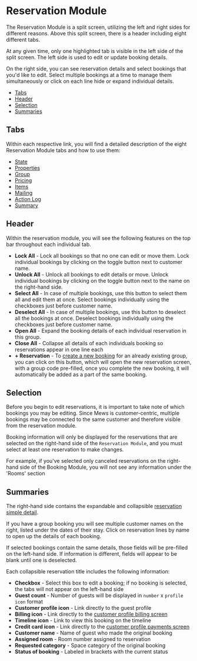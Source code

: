 # Reservation Module

The Reservation Module is a split screen, utilizing the left and right sides for different reasons. Above this split screen, there is a header including eight different tabs.

At any given time, only one highlighted tab is visible in the left side of the split screen. The left side is used to edit or update booking details.

On the right side, you can see reservation details and select bookings that you'd like to edit. Select multiple bookings at a time to manage them simultaneously or click on each line hide or expand individual details.

* [Tabs](./#tabs)
* [Header](./#header)
* [Selection](./#selection)
* [Summaries](./#summaries)

## Tabs

Within each respective link, you will find a detailed description of the eight Reservation Module tabs and how to use them:

* [State](https://github.com/mews-systems/commander-guide/tree/aba4aad5c9d2bc8ec74b2a6c202f25d981c8b45b/reservations/reservation-module/state.html)
* [Properties](https://github.com/mews-systems/commander-guide/tree/aba4aad5c9d2bc8ec74b2a6c202f25d981c8b45b/reservations/reservation-module/properties.html)
* [Group](rm-group.md)
* [Pricing](rm-pricing.md)
* [Items](rm-items.md)
* [Mailing](rm-mailing.md)
* [Action Log](rm-action-log.md)
* [Summary](rm-summary.md)

## Header

Within the reservation module, you will see the following features on the top bar throughout each individual tab.

* **Lock All** - Lock all bookings so that no one can edit or move them. Lock individual bookings by clicking on the toggle button next to customer name. 
* **Unlock All** - Unlock all bookings to edit details or move. Unlock individual bookings by clicking on the toggle button next to the name on the right-hand side. 
* **Select All** - In case of multiple bookings, use this button to select them all and edit them at once. Select bookings individually using the checkboxes just before customer name. 
* **Deselect All** - In case of multiple bookings, use this button to deselect all the bookings at once. Deselect bookings individually using the checkboxes just before customer name. 
* **Open All** - Expand the booking details of each individual reservation in this group.
* **Close All** - Collapse all details of each individuals booking so reservations appear in one line each
* **+ Reservation** - To [create a new booking](../create-a-reservation-nnrs.md) for an already existing group, you can click on this button, which will open the new reservation screen, with a group code pre-filled, once you complete the new booking, it will automatically be added as a part of the same booking.

## Selection

Before you begin to edit reservations, it is important to take note of which bookings you may be editing. Since Mews is customer-centric, multiple bookings may be connected to the same customer and therefore visible from the reservation module.

Booking information will only be displayed for the reservations that are selected on the right-hand side of the `Reservation Module`, and you must select at least one reservation to make changes.

For example, if you've selected only canceled reservations on the right-hand side of the Booking Module, you will not see any information under the 'Rooms' section

## Summaries

The right-hand side contains the expandable and collapsible [reservation simple detail](../simple-detail.md).

If you have a group booking you will see multiple customer names on the right, listed under the dates of their stay. Click on reservation lines by name to open up the details of each booking.

If selected bookings contain the same details, those fields will be pre-filled on the left-hand side. If information is different, fields will appear to be blank until one is deselected.

Each collapsible reservation title includes the following information:

* **Checkbox** - Select this box to edit a booking; if no booking is selected, the tabs will not appear on the left-hand side
* **Guest count** - Number of guests will be displayed in `number` x `profile icon` format
* **Customer profile icon** - Link directly to the guest profile
* **Billing icon** - Link directly to the [customer profile billing screen](https://github.com/MewsSystems/gitbook-guide/tree/75439fea52e1c291e5de989037f4d93d9a04c388/profiles/customer-profile/billing/README.md)
* **Timeline icon** - Link to view this booking on the timeline
* **Credit card icon** - Link directly to the [customer profile payments screen](https://github.com/MewsSystems/gitbook-guide/tree/75439fea52e1c291e5de989037f4d93d9a04c388/profiles/customer-profile/payments/README.md)
* **Customer name** - Name of guest who made the original booking
* **Assigned room** - Room number assigned to reservation
* **Requested category** - Space category of the original booking
* **Status of booking** - Labeled in brackets with the current status

